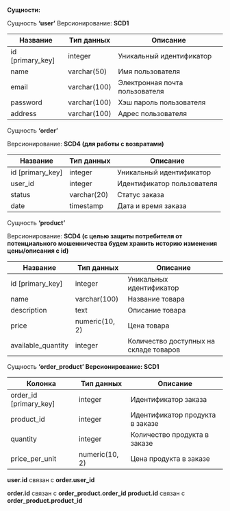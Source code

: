 **Сущности:**

Сущность **‘user’** Версионирование: **SCD1**



|Название|Тип данных|Описание|
| - | - | - |
|id [primary\_key]|integer|Уникальный идентификатор|
|name|varchar(50)|Имя пользователя|
|email|varchar(100)|Электронная почта пользователя|
|password|varchar(100)|Хэш пароль пользователя|
|address|varchar(100)|Адрес пользователя|

Сущность **‘order’**

Версионирование: **SCD4 (для работы с возвратами)**



|Название|Тип данных|Описание|
| - | - | - |
|id [primary\_key]|integer|Уникальный идентификатор|
|user\_id|integer|Идентификатор пользователя|
|status|varchar(20)|Статус заказа|
|date|timestamp|Дата и время заказа|

Сущность **‘product’**

Версионирование: **SCD4 (с целью защиты потребителя от потенциального мошенничества будем хранить историю изменения цены/описания с id)**



|Название|Тип данных|Описание|
| - | - | - |
|id [primary\_key]|integer|Уникальных идентификатор|
|name|varchar(100)|Название товара|
|description|text|Описание товара|
|price|numeric(10, 2)|Цена товара|
|available\_quantity|integer|Количество доступных на складе товаров|

Сущность **‘order\_product’ Версионирование: SCD1**



|Колонка|Тип данных|Описание|
| - | - | - |
|order\_id [primary\_key]|integer|Идентификатор заказа|
|product\_id|integer|Идентификатор продукта в заказе|
|quantity|integer|Количество продукта в заказе|
|price\_per\_unit|numeric(10, 2)|Цена продукта в заказе|

**user.id** связан с **order.user\_id**

**order.id** связан с **order\_product.order\_id product.id** связан с **order\_product.product\_id**
